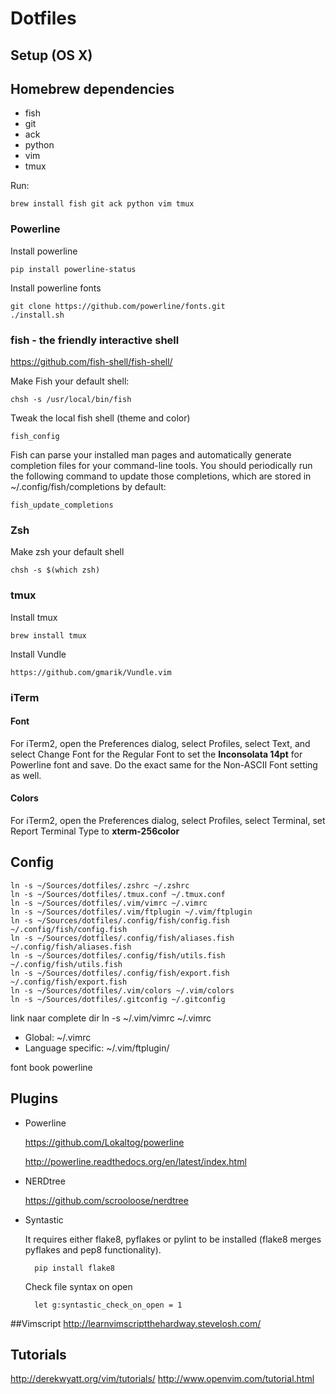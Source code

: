 # Dotfiles

## Setup (OS X)

## Homebrew dependencies
- fish
- git
- ack
- python
- vim
- tmux

Run:

	brew install fish git ack python vim tmux

### Powerline
Install powerline	


	pip install powerline-status
	
Install powerline fonts
	
	git clone https://github.com/powerline/fonts.git
	./install.sh


### fish - the friendly interactive shell
https://github.com/fish-shell/fish-shell/

Make Fish your default shell:

	chsh -s /usr/local/bin/fish

Tweak the local fish shell (theme and color)

	fish_config

Fish can parse your installed man pages and automatically generate completion files for your command-line tools. You should periodically run the following command to update those completions, which are stored in ~/.config/fish/completions by default:

	fish_update_completions

### Zsh
Make zsh your default shell

	chsh -s $(which zsh)

### tmux
Install tmux

	brew install tmux

Install Vundle

	https://github.com/gmarik/Vundle.vim
	
### iTerm

#### Font
For iTerm2, open the Preferences dialog, select Profiles, select Text, and select Change Font for the Regular Font to set the **Inconsolata 14pt** for Powerline font and save. Do the exact same for the Non-ASCII Font setting as well.

#### Colors
For iTerm2, open the Preferences dialog, select Profiles, select Terminal, set Report Terminal Type to **xterm-256color**





## Config

	ln -s ~/Sources/dotfiles/.zshrc ~/.zshrc
	ln -s ~/Sources/dotfiles/.tmux.conf ~/.tmux.conf
	ln -s ~/Sources/dotfiles/.vim/vimrc ~/.vimrc
	ln -s ~/Sources/dotfiles/.vim/ftplugin ~/.vim/ftplugin
    ln -s ~/Sources/dotfiles/.config/fish/config.fish ~/.config/fish/config.fish
    ln -s ~/Sources/dotfiles/.config/fish/aliases.fish ~/.config/fish/aliases.fish
    ln -s ~/Sources/dotfiles/.config/fish/utils.fish ~/.config/fish/utils.fish
    ln -s ~/Sources/dotfiles/.config/fish/export.fish ~/.config/fish/export.fish
	ln -s ~/Sources/dotfiles/.vim/colors ~/.vim/colors
	ln -s ~/Sources/dotfiles/.gitconfig ~/.gitconfig

link naar complete dir
			ln -s ~/.vim/vimrc ~/.vimrc


- Global: ~/.vimrc
- Language specific: ~/.vim/ftplugin/

 
font book powerline

## Plugins
- Powerline
	
	https://github.com/Lokaltog/powerline
	
	http://powerline.readthedocs.org/en/latest/index.html
- NERDtree
	
	https://github.com/scrooloose/nerdtree
	
- Syntastic
	
	It requires either flake8, pyflakes or pylint to be installed (flake8 merges pyflakes and pep8 functionality).
	
		pip install flake8
	
	Check file syntax on open
	
		let g:syntastic_check_on_open = 1

##Vimscript
http://learnvimscriptthehardway.stevelosh.com/

## Tutorials
http://derekwyatt.org/vim/tutorials/
http://www.openvim.com/tutorial.html


